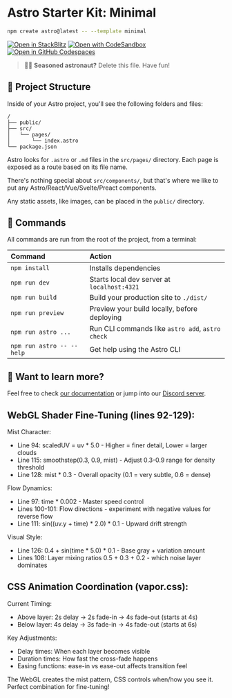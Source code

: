 # Astro Starter Kit: Minimal

```sh
npm create astro@latest -- --template minimal
```

[![Open in StackBlitz](https://developer.stackblitz.com/img/open_in_stackblitz.svg)](https://stackblitz.com/github/withastro/astro/tree/latest/examples/minimal)
[![Open with CodeSandbox](https://assets.codesandbox.io/github/button-edit-lime.svg)](https://codesandbox.io/p/sandbox/github/withastro/astro/tree/latest/examples/minimal)
[![Open in GitHub Codespaces](https://github.com/codespaces/badge.svg)](https://codespaces.new/withastro/astro?devcontainer_path=.devcontainer/minimal/devcontainer.json)

> 🧑‍🚀 **Seasoned astronaut?** Delete this file. Have fun!

## 🚀 Project Structure

Inside of your Astro project, you'll see the following folders and files:

```text
/
├── public/
├── src/
│   └── pages/
│       └── index.astro
└── package.json
```

Astro looks for `.astro` or `.md` files in the `src/pages/` directory. Each page is exposed as a route based on its file name.

There's nothing special about `src/components/`, but that's where we like to put any Astro/React/Vue/Svelte/Preact components.

Any static assets, like images, can be placed in the `public/` directory.

## 🧞 Commands

All commands are run from the root of the project, from a terminal:

| Command                   | Action                                           |
| :------------------------ | :----------------------------------------------- |
| `npm install`             | Installs dependencies                            |
| `npm run dev`             | Starts local dev server at `localhost:4321`      |
| `npm run build`           | Build your production site to `./dist/`          |
| `npm run preview`         | Preview your build locally, before deploying     |
| `npm run astro ...`       | Run CLI commands like `astro add`, `astro check` |
| `npm run astro -- --help` | Get help using the Astro CLI                     |

## 👀 Want to learn more?

Feel free to check [our documentation](https://docs.astro.build) or jump into our [Discord server](https://astro.build/chat).

## WebGL Shader Fine-Tuning (lines 92-129):

  Mist Character:
  - Line 94: scaledUV = uv * 5.0 - Higher = finer detail, Lower = larger clouds
  - Line 115: smoothstep(0.3, 0.9, mist) - Adjust 0.3-0.9 range for density threshold
  - Line 128: mist * 0.3 - Overall opacity (0.1 = very subtle, 0.6 = dense)

  Flow Dynamics:
  - Line 97: time * 0.002 - Master speed control
  - Lines 100-101: Flow directions - experiment with negative values for reverse flow
  - Line 111: sin((uv.y + time) * 2.0) * 0.1 - Upward drift strength

  Visual Style:
  - Line 126: 0.4 + sin(time * 5.0) * 0.1 - Base gray + variation amount
  - Lines 108: Layer mixing ratios 0.5 + 0.3 + 0.2 - which noise layer dominates

## CSS Animation Coordination (vapor.css):

  Current Timing:
  - Above layer: 2s delay → 2s fade-in → 4s fade-out (starts at 4s)
  - Below layer: 4s delay → 3s fade-in → 4s fade-out (starts at 6s)

  Key Adjustments:
  - Delay times: When each layer becomes visible
  - Duration times: How fast the cross-fade happens
  - Easing functions: ease-in vs ease-out affects transition feel

  The WebGL creates the mist pattern, CSS controls when/how you see it. Perfect combination for fine-tuning!